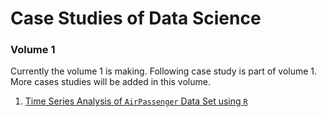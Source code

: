 # Case Studies of Data Science

### Volume 1

Currently the volume 1 is making. Following case study is part of volume 1. More cases studies will be added in this volume.

1. [Time Series Analysis of `AirPassenger` Data Set using `R`](./Volume-01/TS%20Analysis%20of%20AirPassenger%20Data%20Set%20using%20R)

